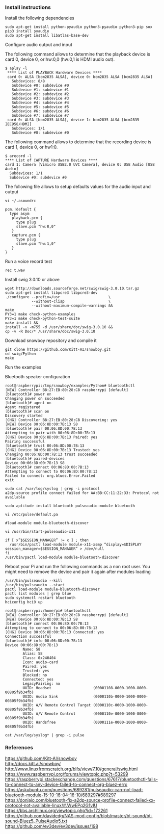 ### Install instructions

Install the following dependencies
```
sudo apt-get install python-pyaudio python3-pyaudio python3-pip sox
pip3 install pyaudio
sudo apt-get install libatlas-base-dev
```

Configure audio output and input  

The following command allows to determine that the playback device is card 0, device 0, or hw:0,0 (hw:0,1 is HDMI audio out).
```
$ aplay -l
 **** List of PLAYBACK Hardware Devices ****
 card 0: ALSA [bcm2835 ALSA], device 0: bcm2835 ALSA [bcm2835 ALSA]
   Subdevices: 8/8
   Subdevice #0: subdevice #0
   Subdevice #1: subdevice #1
   Subdevice #2: subdevice #2
   Subdevice #3: subdevice #3
   Subdevice #4: subdevice #4
   Subdevice #5: subdevice #5
   Subdevice #6: subdevice #6
   Subdevice #7: subdevice #7
 card 0: ALSA [bcm2835 ALSA], device 1: bcm2835 ALSA [bcm2835 IEC958/HDMI]
   Subdevices: 1/1
   Subdevice #0: subdevice #0
```   

The following command allows to determine that the recording device is card 1, device 0, or hw1:0.
```
$ arecord -l
**** List of CAPTURE Hardware Devices ****
card 1: Camera [Vimicro USB2.0 UVC Camera], device 0: USB Audio [USB Audio]
  Subdevices: 1/1
  Subdevice #0: subdevice #0
```

The following file allows to setup defaults values for the audio input and output
```
vi ~/.asoundrc

pcm.!default {
  type asym
   playback.pcm {
     type plug
     slave.pcm "hw:0,0"
   }
   capture.pcm {
     type plug
     slave.pcm "hw:1,0"
   }
}
```

Run a voice record test
```
rec t.wav
```

Install swig 3.0.10 or above
```
wget http://downloads.sourceforge.net/swig/swig-3.0.10.tar.gz
sudo apt-get install libpcre3 libpcre3-dev
./configure --prefix=/usr                      \
            --without-clisp                    \
            --without-maximum-compile-warnings &&
make
PY3=1 make check-python-examples
PY3=1 make check-python-test-suite
make install &&
install -v -m755 -d /usr/share/doc/swig-3.0.10 &&
cp -v -R Doc/* /usr/share/doc/swig-3.0.10
```

Download snowboy repository and compile it
```
git clone https://github.com/Kitt-AI/snowboy.git
cd swig/Python
make
```

Run the examples

Bluetooth speaker configuration

```
root@raspberrypi:/tmp/snowboy/examples/Python# bluetoothctl
[NEW] Controller B8:27:EB:80:28:C8 raspberrypi [default]
[bluetooth]# power on
Changing power on succeeded
[bluetooth]# agent on
Agent registered
[bluetooth]# scan on
Discovery started
[CHG] Controller B8:27:EB:80:28:C8 Discovering: yes
[NEW] Device 00:06:8D:00:7B:13 S8
[bluetooth]# pair 00:06:8D:00:7B:13
Attempting to pair with 00:06:8D:00:7B:13
[CHG] Device 00:06:8D:00:7B:13 Paired: yes
Pairing successful
[bluetooth]# trust 00:06:8D:00:7B:13
[CHG] Device 00:06:8D:00:7B:13 Trusted: yes
Changing 00:06:8D:00:7B:13 trust succeeded
[bluetooth]# paired-devices
Device 00:06:8D:00:7B:13 S8
[bluetooth]# connect 00:06:8D:00:7B:13
Attempting to connect to 00:06:8D:00:7B:13
Failed to connect: org.bluez.Error.Failed
exit
```

```
sudo cat /var/log/syslog | grep -i protocol 
a2dp-source profile connect failed for AA:BB:CC:11:22:33: Protocol not available
```

```
sudo aptitude install bluetooth pulseaudio-module-bluetooth
```

```
vi /etc/pulse/default.pa

#load-module module-bluetooth-discover
```

```
vi /usr/bin/start-pulseaudio-x11

if [ x”$SESSION_MANAGER” != x ] ; then
  /usr/bin/pactl load-module module-x11-xsmp “display=$DISPLAY session_manager=$SESSION_MANAGER” > /dev/null
fi
/usr/bin/pactl load-module module-bluetooth-discover
```

Reboot your Pi and run the following commands as a non root user. You might need to remove the device and pair it again after modules loading
```
/usr/bin/pulseaudio --kill
/usr/bin/pulseaudio --start
pactl load-module module-bluetooth-discover
pactl list modules | grep blue
sudo systemctl restart bluetooth
hciconfig hci0 up
```

```
root@raspberrypi:/home/pi# bluetoothctl
[NEW] Controller B8:27:EB:80:28:C8 raspberrypi [default]
[NEW] Device 00:06:8D:00:7B:13 S8
[bluetooth]# connect 00:06:8D:00:7B:13
Attempting to connect to 00:06:8D:00:7B:13
[CHG] Device 00:06:8D:00:7B:13 Connected: yes
Connection successful
[bluetooth]# info 00:06:8D:00:7B:13
Device 00:06:8D:00:7B:13
        Name: S8
        Alias: S8
        Class: 0x240404
        Icon: audio-card
        Paired: yes
        Trusted: yes
        Blocked: no
        Connected: yes
        LegacyPairing: no
        UUID: Headset                   (00001108-0000-1000-8000-00805f9b34fb)
        UUID: Audio Sink                (0000110b-0000-1000-8000-00805f9b34fb)
        UUID: A/V Remote Control Target (0000110c-0000-1000-8000-00805f9b34fb)
        UUID: A/V Remote Control        (0000110e-0000-1000-8000-00805f9b34fb)
        UUID: Handsfree                 (0000111e-0000-1000-8000-00805f9b34fb)
```

```
cat /var/log/syslog* | grep -i pulse
```

### References
https://github.com/Kitt-AI/snowboy  
http://docs.kitt.ai/snowboy/  
http://www.linuxfromscratch.org/blfs/view/7.10/general/swig.html  
https://www.raspberrypi.org/forums/viewtopic.php?t=53299
https://raspberrypi.stackexchange.com/questions/67617/bluetoothctl-fails-to-connect-to-any-device-failed-to-connect-org-bluez-erro  
https://askubuntu.com/questions/689281/pulseaudio-can-not-load-bluetooth-module-15-10-16-04-16-10/689297#689297  
https://donjajo.com/bluetooth-fix-a2dp-source-profile-connect-failed-xx-protocol-not-available-linux/#.WwEPq2G1vIU  
https://bbs.archlinux.org/viewtopic.php?id=172261  
https://github.com/davidedg/NAS-mod-config/blob/master/bt-sound/bt-sound-Bluez5_PulseAudio5.txt  
https://github.com/ev3dev/ev3dev/issues/198


